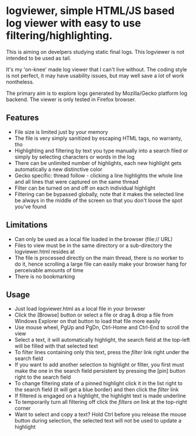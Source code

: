 # logviewer, simple HTML/JS based log viewer with easy to use filtering/highlighting.

This is aiming on develpers studying static final logs.  This logviewer is not intended to be used as tail.

It's my 'on-knee' made log viewer that I can't live without.  The coding style is not perfect, it may have usability issues, but may well save a lot of work nontheless.

The primary aim is to explore logs generated by Mozilla/Gecko platform log backend.  The viewer is only tested in Firefox browser.

## Features

* File size is limited just by your memory
* The file is very simply sanitized by escaping HTML tags, no warranty, tho
* Highlighting and filtering by text you type manually into a search filed or simply by selecting characters or words in the log
* There can be unlimited number of highlights, each new highlight gets automatically a new distinctive color
* Gecko specific: thread follow - clicking a line highlights the whole line and all lines that were captured on the same thread
* Filter can be turned on and off on each individual highlight
* Filtering can be bypassed globally, note that it makes the selected line be always in the middle of the screen so that you don't loose the spot you've found

## Limitations

* Can only be used as a local file loaded in the browser (file:// URL)
* Files to view must be in the same directory or a sub-directory the logviewer.html resides at
* The file is processed directly on the main thread, there is no worker to do it, hence scrolling a large file can easily make your browser hang for perceivable amounts of time
* There is no bookmarking

## Usage

* Just load logviewer.html as a local file in your browser
* Click the [Browse] button or select a file or drag & drop a file from Windows Explorer on that button to load that file more easily
* Use mouse wheel, PgUp and PgDn, Ctrl-Home and Ctrl-End to scroll the view
* Select a text, it will automatically highlight, the search field at the top-left will be filled with that selected text
* To filter lines containing only this text, press the _filter_ link right under the search field
* If you want to add another selection to highlight or filter, you first must make the one in the search field persistent by pressing the [pin] button right to the search field
* To change filtering state of a pinned highlight click it in the list right to the search field (it will get a blue border) and then click the _filter_ link
* If filtered is engaged on a highlight, the highlight text is made underline
* To temporarily turn all filtering off click the _filters on_ link at the top-right corner
* Want to select and copy a text?  Hold Ctrl before you release the mouse button during selection, the selected text will not be used to update a highlight

